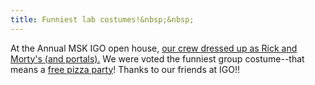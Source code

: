```yaml
---
title: Funniest lab costumes!&nbsp;&nbsp;
---
```


At the Annual MSK IGO open house, [our crew dressed up as Rick and Morty's (and portals).](https://x.com/CalebLareau/status/1852019342650617930)
We were voted the funniest group costume--that means a [free pizza party](https://www.reddit.com/r/rickandmorty/comments/22iese/one_large_person_with_extra_people_please/)! 
Thanks to our friends at IGO!! 
